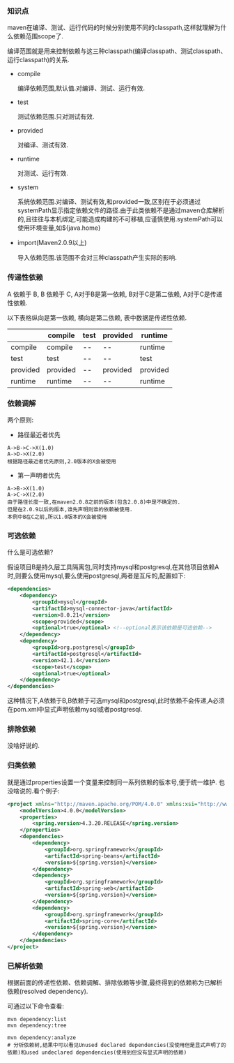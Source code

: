 ### 知识点
maven在编译、测试、运行代码的时候分别使用不同的classpath,这样就理解为什么依赖范围scope了.

编译范围就是用来控制依赖与这三种classpath(编译classpath、测试classpath、运行classpath)的关系.

* compile

    编译依赖范围,默认值.对编译、测试、运行有效.
* test

    测试依赖范围.只对测试有效.
* provided

    对编译、测试有效.
* runtime

    对测试、运行有效.
* system

    系统依赖范围.对编译、测试有效,和provided一致,区别在于必须通过systemPath显示指定依赖文件的路径.由于此类依赖不是通过maven仓库解析的,且往往与本机绑定,可能造成构建的不可移植,应谨慎使用.systemPath可以使用环境变量,如${java.home}
* import(Maven2.0.9以上)

    导入依赖范围.该范围不会对三种classpath产生实际的影响.

### 传递性依赖

A 依赖于 B, B 依赖于 C, A对于B是第一依赖, B对于C是第二依赖, A对于C是传递性依赖.

以下表格纵向是第一依赖, 横向是第二依赖, 表中数据是传递性依赖.

|          | compile  | test | provided | runtime  |
|----------|----------|------|----------|----------|
| compile  | compile  | --   | --       | runtime  |
| test     | test     | --   | --       | test     |
| provided | provided | --   | provided | provided |
| runtime  | runtime  | --   | --       | runtime  |

### 依赖调解
两个原则:
* 路径最近者优先
```text
A->B->C->X(1.0)
A->D->X(2.0)
根据路径最近者优先原则,2.0版本的X会被使用
```
* 第一声明者优先
```text
A->B->X(1.0)
A->C->X(2.0)
由于路径长度一致,在maven2.0.8之前的版本(包含2.0.8)中是不确定的.
但是在2.0.9以后的版本,谁先声明则谁的依赖被使用.
本例中B在C之前,所以1.0版本的X会被使用
```
### 可选依赖
什么是可选依赖?

假设项目B是持久层工具隔离包,同时支持mysql和postgresql,在其他项目依赖A时,则要么使用mysql,要么使用postgresql,两者是互斥的,配置如下:
```xml
<dependencies>
    <dependency>
        <groupId>mysql</groupId>
        <artifactId>mysql-connector-java</artifactId>
        <version>8.0.21</version>
        <scope>provided</scope>
        <optional>true</optional> <!--optional表示该依赖是可选依赖-->
    </dependency>
    <dependency>
        <groupId>org.postgresql</groupId>
        <artifactId>postgresql</artifactId>
        <version>42.1.4</version>
        <scope>test</scope>
        <optional>true</optional>
    </dependency>
</dependencies>
```
这种情况下,A依赖于B,B依赖于可选mysql和postgresql,此时依赖不会传递,A必须在pom.xml中显式声明依赖mysql或者postgresql.

### 排除依赖
没啥好说的.

### 归类依赖
就是通过properties设置一个变量来控制同一系列依赖的版本号,便于统一维护.
也没啥说的.看个例子:
```xml
<project xmlns="http://maven.apache.org/POM/4.0.0" xmlns:xsi="http://www.w3.org/2001/XMLSchema-instance" xsi:schemaLocation="http://maven.apache.org/POM/4.0.0 http://maven.apache.org/xsd/maven-4.0.0.xsd">
    <modelVersion>4.0.0</modelVersion>
    <properties>
        <spring.version>4.3.20.RELEASE</spring.version>
    </properties>
    <dependencies>
        <dependency>
            <groupId>org.springframework</groupId>
            <artifactId>spring-beans</artifactId>
            <version>${spring.version}</version>
        </dependency>
        <dependency>
            <groupId>org.springframework</groupId>
            <artifactId>spring-web</artifactId>
            <version>${spring.version}</version>
        </dependency>
        <dependency>
            <groupId>org.springframework</groupId>
            <artifactId>spring-core</artifactId>
            <version>${spring.version}</version>
        </dependency>
    </dependencies>
</project>
```

### 已解析依赖
根据前面的传递性依赖、依赖调解、排除依赖等步骤,最终得到的依赖称为已解析依赖(resolved dependency).

可通过以下命令查看:
```shell
mvn dependency:list
mvn dependency:tree

mvn dependency:analyze
# 分析依赖树,结果中可以看见Unused declared dependencies(没使用但是显式声明了的依赖)和used undeclared dependencies(使用到但没有显式声明的依赖)
```